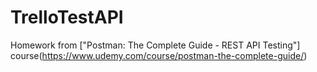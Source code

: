 # TrelloTestAPI
Homework from ["Postman: The Complete Guide - REST API Testing"] course(https://www.udemy.com/course/postman-the-complete-guide/)
